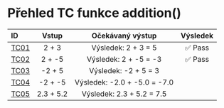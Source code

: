 <!-- Ikony ✅ Pass / ❌ Fail -->
# Přehled TC funkce addition()

|ID                        |Vstup       |Očekávaný výstup|Výsledek|
|:-------------------------|:----------:|:--------------:|:------:|
|[TC01](test_cases.md#id-případu-tc01)|2 + 3|Výsledek: 2 + 3 = 5|✅ Pass|
|[TC02](test_cases.md#id-případu-tc02)|2 + -5|Výsledek: 2 + -5 = -3|✅ Pass|
|[TC03](test_cases.md#id-případu-tc03)|-2 + 5|Výsledek: -2 + 5 = 3|         |
|[TC04](test_cases.md#id-případu-tc04)|-2 + -5|Výsledek: -2.0 + -5.0 = -7.0|         |
|[TC05](test_cases.md#id-případu-tc05)|2.3 + 5.2|Výsledek: 2.3 + 5.2 = 7.5|       |
